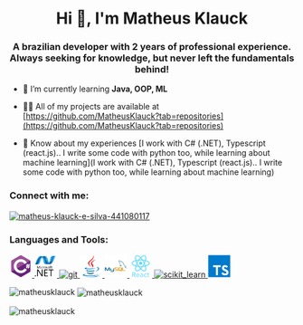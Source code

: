 <h1 align="center">Hi 👋, I'm Matheus Klauck</h1>
<h3 align="center">A brazilian developer with 2 years of professional experience. Always seeking for knowledge, but never left the fundamentals behind!</h3>

- 🌱 I’m currently learning **Java, OOP, ML**

- 👨‍💻 All of my projects are available at [https://github.com/MatheusKlauck?tab=repositories](https://github.com/MatheusKlauck?tab=repositories)

- 📄 Know about my experiences [I work with C# (.NET), Typescript (react.js).. I write some code with python too, while learning about machine learning](I work with C# (.NET), Typescript (react.js).. I write some code with python too, while learning about machine learning)

<h3 align="left">Connect with me:</h3>
<p align="left">
<a href="https://linkedin.com/in/matheus-klauck-e-silva-441080117" target="blank"><img align="center" src="https://raw.githubusercontent.com/rahuldkjain/github-profile-readme-generator/master/src/images/icons/Social/linked-in-alt.svg" alt="matheus-klauck-e-silva-441080117" height="30" width="40" /></a>
</p>

<h3 align="left">Languages and Tools:</h3>
<p align="left"> <a href="https://www.w3schools.com/cs/" target="_blank" rel="noreferrer"> <img src="https://raw.githubusercontent.com/devicons/devicon/master/icons/csharp/csharp-original.svg" alt="csharp" width="40" height="40"/> </a> <a href="https://dotnet.microsoft.com/" target="_blank" rel="noreferrer"> <img src="https://raw.githubusercontent.com/devicons/devicon/master/icons/dot-net/dot-net-original-wordmark.svg" alt="dotnet" width="40" height="40"/> </a> <a href="https://git-scm.com/" target="_blank" rel="noreferrer"> <img src="https://www.vectorlogo.zone/logos/git-scm/git-scm-icon.svg" alt="git" width="40" height="40"/> </a> <a href="https://www.java.com" target="_blank" rel="noreferrer"> <img src="https://raw.githubusercontent.com/devicons/devicon/master/icons/java/java-original.svg" alt="java" width="40" height="40"/> </a> <a href="https://www.mysql.com/" target="_blank" rel="noreferrer"> <img src="https://raw.githubusercontent.com/devicons/devicon/master/icons/mysql/mysql-original-wordmark.svg" alt="mysql" width="40" height="40"/> </a> <a href="https://reactjs.org/" target="_blank" rel="noreferrer"> <img src="https://raw.githubusercontent.com/devicons/devicon/master/icons/react/react-original-wordmark.svg" alt="react" width="40" height="40"/> </a> <a href="https://scikit-learn.org/" target="_blank" rel="noreferrer"> <img src="https://upload.wikimedia.org/wikipedia/commons/0/05/Scikit_learn_logo_small.svg" alt="scikit_learn" width="40" height="40"/> </a> <a href="https://www.typescriptlang.org/" target="_blank" rel="noreferrer"> <img src="https://raw.githubusercontent.com/devicons/devicon/master/icons/typescript/typescript-original.svg" alt="typescript" width="40" height="40"/> </a> </p>

<p><img align="left" src="https://github-readme-stats.vercel.app/api/top-langs?username=matheusklauck&show_icons=true&locale=en&layout=compact" alt="matheusklauck" /></p>

<p>&nbsp;<img align="center" src="https://github-readme-stats.vercel.app/api?username=matheusklauck&show_icons=true&theme=dark&locale=en" alt="matheusklauck" /></p>

<p><img align="center" src="https://github-readme-streak-stats.herokuapp.com/?user=matheusklauck&theme=dark" alt="matheusklauck" /></p>
